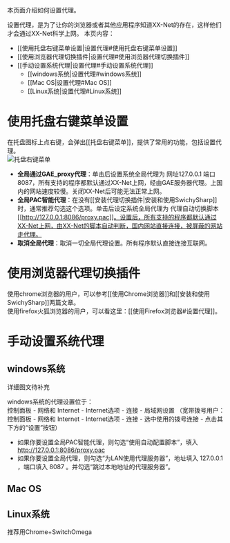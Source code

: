 本页面介绍如何设置代理。

设置代理，是为了让你的浏览器或者其他应用程序知道XX-Net的存在，这样他们才会通过XX-Net科学上网。
本页内容：    
 - [[使用托盘右键菜单设置|设置代理#使用托盘右键菜单设置]]    
 - [[使用浏览器代理切换插件|设置代理#使用浏览器代理切换插件]]    
 - [[手动设置系统代理|设置代理#手动设置系统代理]]    
     - [[windows系统|设置代理#windows系统]]    
     - [[Mac OS|设置代理#Mac OS]]    
     - [[Linux系统|设置代理#Linux系统]]    <br>

# 使用托盘右键菜单设置
在托盘图标上点右键，会弹出[[托盘右键菜单]]，提供了常用的功能，包括设置代理。    
![托盘右键菜单](https://cloud.githubusercontent.com/assets/6830787/9698665/9ccf17a8-53f3-11e5-8c3b-2a8a886cb588.png)<br>
* **全局通过GAE_proxy代理**：单击后设置系统全局代理为 网址127.0.0.1 端口8087，所有支持的程序都默认通过XX-Net上网，经由GAE服务器代理。上国内的网站速度较慢。关闭XX-Net后可能无法正常上网。<br>
* **全局PAC智能代理**：在没有[[安装代理切换插件|安装和使用SwichySharp]]时，通常推荐勾选这个选项。单击后设定系统全局代理为 代理自动切换脚本[[http://127.0.0.1:8086/proxy.pac]]。设置后，所有支持的程序都默认通过XX-Net上网，由XX-Net的脚本自动判断，国内网站直接连接，被屏蔽的网站走代理。<br>
* **取消全局代理**：取消一切全局代理设置。所有程序默认直接连接互联网。

# 使用浏览器代理切换插件
使用chrome浏览器的用户，可以参考[[使用Chrome浏览器]]和[[安装和使用SwichySharp]]两篇文章。    
使用firefox火狐浏览器的用户，可以看这里：[[使用Firefox浏览器#设置代理]]。
# 手动设置系统代理
## windows系统
详细图文待补充

windows系统的代理设置位于：    
控制面板 - 网络和 Internet - Internet选项 - 连接 - 局域网设置
（宽带拨号用户：控制面板 - 网络和 Internet - Internet选项 - 连接 - 选中使用的拨号连接 - 点击其下方的“设置”按钮）

 - 如果你要设置全局PAC智能代理，则勾选“使用自动配置脚本”，填入 http://127.0.0.1:8086/proxy.pac    
 - 如果你要设置全局代理，则勾选“为LAN使用代理服务器”，地址填入 127.0.0.1 ，端口填入 8087 。并勾选“跳过本地地址的代理服务器”。


## Mac OS
## Linux系统
推荐用Chrome+SwitchOmega